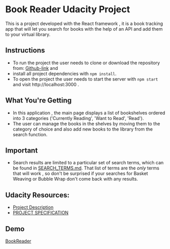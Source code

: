 # Book Reader Udacity Project

This is a project developed with the React framework , it is a book tracking app that will let you search for books with the help of an API  and add them to your virtual library.

## Instructions 

* To run the project the user needs to clone or download the repository from: [Github-link](https://github.com/martamihai88/BookReader) and 
* install all project dependencies with `npm install`.
* To open the project the user needs to start the  server with `npm start` and visit http://localhost:3000 .


## What You're Getting
    
* In this application , the main page displays a list of bookshelves ordered into 3 categories ('Currently Reading', 'Want to Read', 'Read'). 
* The user can manage the books in the shelves by moving them to the category of choice and also add new books to the library from the search function.

## Important

* Search results are limited to a particular set of search terms, which can be found in [SEARCH_TERMS.md](SEARCH_TERMS.md). That list of terms are the _only_ terms that will work , so don't be surprised if your searches for Basket Weaving or Bubble Wrap don't come back with any results.

## Udacity Resources:
- [Project Description](https://classroom.udacity.com/nanodegrees/nd001/parts/c3e7b0d6-ffef-4421-b5fc-6df10fd0a1ae/modules/undefined/lessons/5d31386c-8c1c-4f32-974d-6bf3c1062cba/concepts/e7df4589-29d8-4d49-b760-a1db72d6cbdb)
- [PROJECT SPECIFICATION](https://review.udacity.com/#!/rubrics/918/view)

## Demo
[BookReader](http://my-reads-project.surge.sh)

